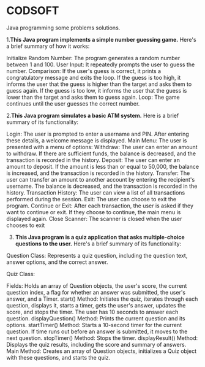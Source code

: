 # CODSOFT
Java programming some problems solutions. 

1.**This Java program implements a simple number guessing game.**
 Here's a brief summary of how it works:

Initialize Random Number: The program generates a random number between 1 and 100.
User Input: It repeatedly prompts the user to guess the number.
Comparison:
If the user's guess is correct, it prints a congratulatory message and exits the loop.
If the guess is too high, it informs the user that the guess is higher than the target and asks them to guess again.
If the guess is too low, it informs the user that the guess is lower than the target and asks them to guess again.
Loop: The game continues until the user guesses the correct number.

2.**This Java program simulates a basic ATM system.**
 Here is a brief summary of its functionality:

Login: The user is prompted to enter a username and PIN. After entering these details, a welcome message is displayed.
Main Menu: The user is presented with a menu of options:
Withdraw: The user can enter an amount to withdraw. If there are sufficient funds, the balance is decreased, and the transaction is recorded in the history.
Deposit: The user can enter an amount to deposit. If the amount is less than or equal to 50,000, the balance is increased, and the transaction is recorded in the history.
Transfer: The user can transfer an amount to another account by entering the recipient's username. The balance is decreased, and the transaction is recorded in the history.
Transaction History: The user can view a list of all transactions performed during the session.
Exit: The user can choose to exit the program.
Continue or Exit: After each transaction, the user is asked if they want to continue or exit. If they choose to continue, the main menu is displayed again.
Close Scanner: The scanner is closed when the user chooses to exit

3. **This Java program is a quiz application that asks multiple-choice questions to the user.**
 Here's a brief summary of its functionality:

Question Class: Represents a quiz question, including the question text, answer options, and the correct answer.

Quiz Class:

Fields: Holds an array of Question objects, the user's score, the current question index, a flag for whether an answer was submitted, the user's answer, and a Timer.
start() Method: Initiates the quiz, iterates through each question, displays it, starts a timer, gets the user's answer, updates the score, and stops the timer. The user has 10 seconds to answer each question.
displayQuestion() Method: Prints the current question and its options.
startTimer() Method: Starts a 10-second timer for the current question. If time runs out before an answer is submitted, it moves to the next question. 
stopTimer() Method: Stops the timer. 
displayResult() Method: Displays the quiz results, including the score and summary of answers.
Main Method: Creates an array of Question objects, initializes a Quiz object with these questions, and starts the quiz.

